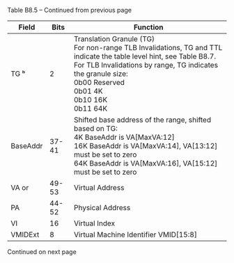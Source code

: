 Table B8.5 – Continued from previous page

| Field    | Bits  | Function                                                                                                                                                                                                                                                        |
|----------|-------|-----------------------------------------------------------------------------------------------------------------------------------------------------------------------------------------------------------------------------------------------------------------|
| TG ᵇ     | 2     | Translation Granule (TG)  </br> For non-range TLB Invalidations, TG and TTL indicate the table level hint, see Table B8.7. </br> For TLB Invalidations by range, TG indicates the granule size: </br> 0b00 Reserved </br> 0b01 4K </br> 0b10 16K </br> 0b11 64K |
| BaseAddr | 37-41 | Shifted base address of the range, shifted based on TG: </br> 4K  BaseAddr is VA[MaxVA:12] </br> 16K BaseAddr is VA[MaxVA:14], VA[13:12] must be set to zero </br> 64K BaseAddr is VA[MaxVA:16], VA[15:12] must be set to zero                                  |
| VA or    | 49-53 | Virtual Address                                                                                                                                                                                                                                                 |
| PA       | 44-52 | Physical Address                                                                                                                                                                                                                                                |
| VI       | 16    | Virtual Index                                                                                                                                                                                                                                                   |
| VMIDExt  | 8     | Virtual Machine Identifier VMID[15:8]                                                                                                                                                                                                                           |

Continued on next page